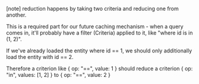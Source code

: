[note] reduction happens by taking two criteria and reducing one from another.

This is a required part for our future caching mechanism - when a query comes in,
it'll probably have a filter (Criteria) applied to it, like "where id is in (1, 2)".

If we've already loaded the entity where id == 1, we should only additionally load
the entity with id == 2.

Therefore a criterion like { op: "==", value: 1 } should reduce a criterion
{ op: "in", values: [1, 2] } to { op: "==", value: 2 }
